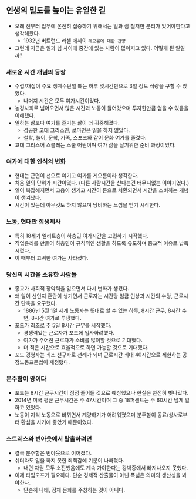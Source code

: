 ## 인생의 밀도를 높이는 유일한 길

- 오래 전부터 업무에 온전히 집중하기 위해서는 일과 쉼 철저한 분리가 있어야한다고 생각해왔다.
  - 1932년 버트런드 러셀 에세이 `게으름에 대한 찬양`
- 그런데 지금은 일과 쉼 사이에 중간에 있는 사람이 많아지고 있다. 어떻게 된 일일까?

### 새로운 시간 개념의 등장

- 수렵/채집이 주요 생계수단일 떄는 하루 몇시간만으로 3일 정도 식량을 구할 수 있었다.
  - 나머지 시간은 모두 여가시간이었다.
- 농경사회로 넘어오면서 많은 시간과 노동이 들어갔으며 투자한만큼 얻을 수 있음을 이해했다.
- 일하는 삶보다 여가를 즐기는 삶이 더 귀중해졌다.
  - 성공한 고대 그리스인, 로마인은 일을 하지 않았다.
  - 철학, 놀이, 문학, 가족, 스포츠와 같이 문화 여가를 즐겼다.
- 고대 그리스어 스콜레는 스쿨 어원이며 여가 삶을 살기위한 준비 과정이었다.

### 여가에 대한 인식의 변화

- 현대는 근면이 선으로 여기고 여가를 게으름이라 생각한다.
- 처음 일의 단위가 시간이었다. (다른 사람시간을 산다는건 터무니없는 이야기였다.)
- 일이 복잡해지면서 고용이 생기고 시간이 돈으로 치환되면서 시간을 소비하는 개념이 생겨났다.
- 시간이 있는데 아무것도 하지 않으며 낭비하는 느낌을 받기 시작한다.

### 노동, 현대판 희생제사

- 특히 18세기 엘리트층이 하층민 여가시간을 고민하기 시작했다.
- 직업윤리를 만들어 하층민이 규칙적인 생활을 하도록 유도하며 종교적 이유로 납득시켰다.
- 이 때부터 고귀한 여가는 사라졌다.

### 당신의 시간을 소유한 사람들

- 종교가 사회적 장악력을 잃으면서 다시 변화가 생겼다.
- 왜 일이 선인지 혼란이 생기면서 근로자는 시간당 임금 인상과 시간외 수당, 근로시간 단축을 요구했다.
  - 1886년 5월 1일 세계 노동자는 뜻대로 할 수 있는 하루, 8시간 근무, 8시간 수면, 8시간 여가로 투쟁했다.
- 포드가 최초로 주 5일 8시간 근무를 시작했다.
  - 경쟁력있는 근로자가 포드에 입사하려했다.
  - 여가가 주어진 근로자가 소비를 많이할 것으로 기대했다.
  - 더 적은 시간으로 효율적으로 하면 가능할 것으로 기대했다.
- 포드 경영자는 최초 선구자로 선례가 되며 근로시간 최대 40시간으로 제한하는 공정노동표준법이 제정됐다.

### 분주함이 왕이다

- 포드는 8시간 근무시간이 점점 줄어들 것으로 예상했으나 현실은 완전히 빗나갔다.
- 2014년 미국 평균 근무시간은 주 47시간이며 그 중 18퍼센트는 주 60시간 넘게 일하고 있었다.
- 노동이 지식 노동으로 바뀌면서 계량하기가 어려워졌으며 분주함이 동료/상사로부터 환심을 사기에 좋았기 때문이었다.

### 스트레스와 번아웃에서 탈출하려면

- 결국 분주함은 번아웃으로 이어졌다.
- 쉬더라도 일을 하지 못한 죄책감에 기분이 나빠졌다.
  - 내면 자원 모두 소진했음에도 계속 가야한다는 강박증에서 빠져나오지 못했다.
- 이제 타임오프가 필요하다. 단순 경제적 산출물이 아닌 폭넓은 의미의 생산성을 봐야한다.
  - 단순히 나태, 정체 문화를 주창하는 것이 아니다.
